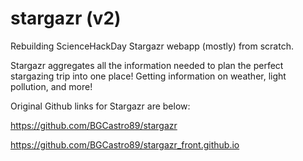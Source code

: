 # stargazr (v2)
Rebuilding ScienceHackDay Stargazr webapp (mostly) from scratch.

Stargazr aggregates all the information needed to plan the perfect stargazing trip into one place! Getting information on weather, light pollution, and more!

Original Github links for Stargazr are below:

https://github.com/BGCastro89/stargazr

https://github.com/BGCastro89/stargazr_front.github.io


